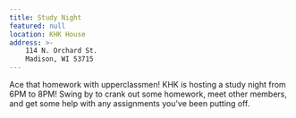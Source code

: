 ```yaml
---
title: Study Night
featured: null
location: KHK House
address: >-
    114 N. Orchard St.
    Madison, WI 53715
---
```


Ace that homework with upperclassmen! KHK is hosting a study night from 6PM to 8PM! Swing by to crank out some homework, meet other members, and get some help with any assignments you've been putting off.